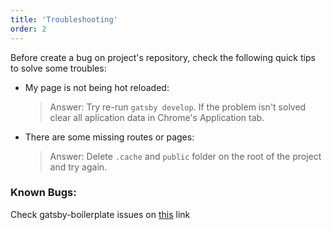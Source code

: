 ```yaml
---
title: 'Troubleshooting'
order: 2
---
```


Before create a bug on project's repository, check the following quick tips to solve some troubles:

-   My page is not being hot reloaded:

    > Answer: Try re-run `gatsby develop`. If the problem isn't solved clear all aplication data in Chrome's Application tab.

-   There are some missing routes or pages:
    > Answer: Delete `.cache` and `public` folder on the root of the project and try again.

### Known Bugs:

Check gatsby-boilerplate issues on [this](https://github.com/diegonvs/gatsby-boilerplate/issues) link
